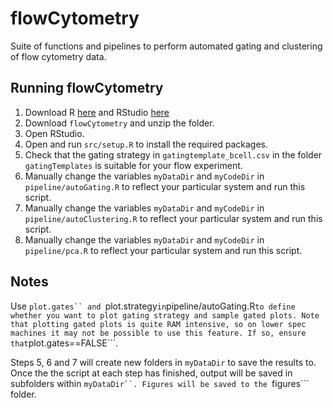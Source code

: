# flowCytometry

Suite of functions and pipelines to perform automated gating and clustering of flow cytometry data.

## Running flowCytometry

1. Download R [here](http://star-www.st-andrews.ac.uk/cran/) and RStudio [here](https://www.rstudio.com/products/rstudio/download3/)
2. Download ```flowCytometry``` and unzip the folder.
3. Open RStudio.
3. Open and run ```src/setup.R``` to install the required packages.
4. Check that the gating strategy in ```gatingtemplate_bcell.csv``` in the folder ```gatingTemplates``` is suitable for your flow experiment.
5. Manually change the variables ```myDataDir``` and ```myCodeDir``` in ```pipeline/autoGating.R``` to reflect your particular system and run this script.
6. Manually change the variables ```myDataDir``` and ```myCodeDir``` in ```pipeline/autoClustering.R``` to reflect your particular system and run this script.
7. Manually change the variables ```myDataDir``` and ```myCodeDir``` in ```pipeline/pca.R``` to reflect your particular system and run this script.

## Notes

Use ```plot.gates`` and ```plot.strategy``` in ```pipeline/autoGating.R``` to define whether you want to plot gating strategy and sample gated plots. Note that plotting gated plots is quite
RAM intensive, so on lower spec machines it may not be possible to use this feature. If so, ensure that ```plot.gates==FALSE```.

Steps 5, 6 and 7 will create new folders in ```myDataDir``` to save the results to. Once the the script at each step has finished, output will be saved in subfolders within ```myDataDir``. Figures will be saved to the ```figures``` folder.